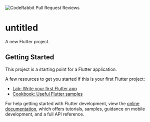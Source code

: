 ![CodeRabbit Pull Request Reviews](https://img.shields.io/coderabbit/prs/github/david82uA/your-repository?utm_source=oss&utm_medium=github&utm_campaign=david82uA%2Fyour-repository&labelColor=171717&color=FF570A&link=https%3A%2F%2Fcoderabbit.ai&label=CodeRabbit+Reviews)

# untitled

A new Flutter project.

## Getting Started

This project is a starting point for a Flutter application.

A few resources to get you started if this is your first Flutter project:

- [Lab: Write your first Flutter app](https://docs.flutter.dev/get-started/codelab)
- [Cookbook: Useful Flutter samples](https://docs.flutter.dev/cookbook)

For help getting started with Flutter development, view the
[online documentation](https://docs.flutter.dev/), which offers tutorials,
samples, guidance on mobile development, and a full API reference.
